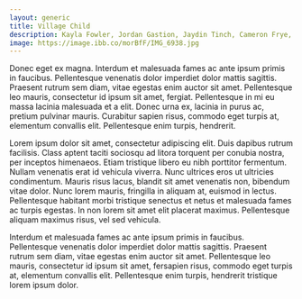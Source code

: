 ```yaml
---
layout: generic
title: Village Child
description: Kayla Fowler, Jordan Gastion, Jaydin Tinch, Cameron Frye, Henry Williams
image: https://image.ibb.co/morBfF/IMG_6938.jpg
---
```


<p>Donec eget ex magna. Interdum et malesuada fames ac ante ipsum primis in faucibus. Pellentesque venenatis dolor imperdiet
dolor mattis sagittis. Praesent rutrum sem diam, vitae egestas enim auctor sit amet. Pellentesque leo mauris, consectetur id
ipsum sit amet, fergiat. Pellentesque in mi eu massa lacinia malesuada et a elit. Donec urna ex, lacinia in purus ac, pretium
pulvinar mauris. Curabitur sapien risus, commodo eget turpis at, elementum convallis elit. Pellentesque enim turpis,
hendrerit.</p>
<p>Lorem ipsum dolor sit amet, consectetur adipiscing elit. Duis dapibus rutrum facilisis. Class aptent taciti sociosqu ad
litora torquent per conubia nostra, per inceptos himenaeos. Etiam tristique libero eu nibh porttitor fermentum. Nullam
venenatis erat id vehicula viverra. Nunc ultrices eros ut ultricies condimentum. Mauris risus lacus, blandit sit amet
venenatis non, bibendum vitae dolor. Nunc lorem mauris, fringilla in aliquam at, euismod in lectus. Pellentesque habitant
morbi tristique senectus et netus et malesuada fames ac turpis egestas. In non lorem sit amet elit placerat maximus.
Pellentesque aliquam maximus risus, vel sed vehicula.</p>
<p>Interdum et malesuada fames ac ante ipsum primis in faucibus. Pellentesque venenatis dolor imperdiet dolor mattis sagittis.
Praesent rutrum sem diam, vitae egestas enim auctor sit amet. Pellentesque leo mauris, consectetur id ipsum sit amet,
fersapien risus, commodo eget turpis at, elementum convallis elit. Pellentesque enim turpis, hendrerit tristique lorem ipsum
dolor.</p>
